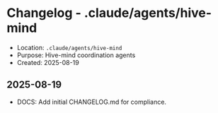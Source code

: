 # Changelog - .claude/agents/hive-mind

- Location: `.claude/agents/hive-mind`
- Purpose: Hive-mind coordination agents
- Created: 2025-08-19

## 2025-08-19
- DOCS: Add initial CHANGELOG.md for compliance.

